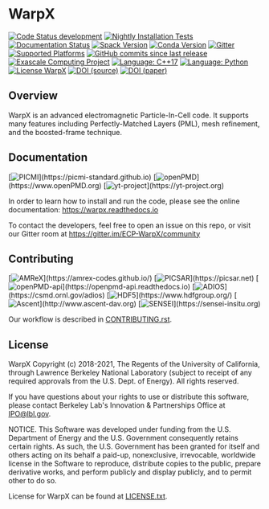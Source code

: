 # WarpX

[![Code Status development](https://dev.azure.com/ECP-WarpX/WarpX/_apis/build/status/ECP-WarpX.WarpX?branchName=development)](https://dev.azure.com/ECP-WarpX/WarpX/_build/latest?definitionId=1&branchName=development)
[![Nightly Installation Tests](https://dev.azure.com/ECP-WarpX/WarpX/_apis/build/status/ECP-WarpX.Nightly?branchName=nightly&label=nightly%20packages)](https://dev.azure.com/ECP-WarpX/WarpX/_build?definitionId=2)
[![Documentation Status](https://readthedocs.org/projects/warpx/badge/?version=latest)](https://warpx.readthedocs.io/en/latest/?badge=latest)
[![Spack Version](https://img.shields.io/spack/v/warpx)](https://spack.readthedocs.io/en/latest/package_list.html#warpx)
[![Conda Version](https://img.shields.io/conda/vn/conda-forge/warpx)](https://anaconda.org/conda-forge/warpx)
[![Gitter](https://badges.gitter.im/ECP-WarpX/community.svg)](https://gitter.im/ECP-WarpX/community?utm_source=badge&utm_medium=badge&utm_campaign=pr-badge)  
[![Supported Platforms](https://img.shields.io/badge/platforms-linux%20|%20osx%20|%20win-blue)](https://warpx.readthedocs.io/en/latest/install/users.html)
[![GitHub commits since last release](https://img.shields.io/github/commits-since/ECP-WarpX/WarpX/latest/development.svg)](https://github.com/ECP-WarpX/WarpX/compare/development)
[![Exascale Computing Project](https://img.shields.io/badge/supported%20by-ECP-orange)](https://www.exascaleproject.org/research/)
[![Language: C++17](https://img.shields.io/badge/language-C%2B%2B17-orange.svg)](https://isocpp.org/)
[![Language: Python](https://img.shields.io/badge/language-Python-orange.svg)](https://python.org/)  
[![License WarpX](https://img.shields.io/badge/license-BSD--3--Clause--LBNL-blue.svg)](https://spdx.org/licenses/BSD-3-Clause-LBNL.html)
[![DOI (source)](https://img.shields.io/badge/DOI%20(source)-10.5281/zenodo.4571577-blue.svg)](https://doi.org/10.5281/zenodo.4571577)
[![DOI (paper)](https://img.shields.io/badge/DOI%20(paper)-10.1063/5.0028512-blue.svg)](https://doi.org/10.1063/5.0028512)

## Overview

WarpX is an advanced electromagnetic Particle-In-Cell code.
It supports many features including Perfectly-Matched Layers (PML), mesh refinement, and the boosted-frame technique.

## Documentation

[![PICMI](https://img.shields.io/static/v1?label="works%20with"&message="PICMI"&color="blueviolet")](https://picmi-standard.github.io)
[![openPMD](https://img.shields.io/static/v1?label="works%20with"&message="openPMD"&color="blueviolet")](https://www.openPMD.org)
[![yt-project](https://img.shields.io/static/v1?label="works%20with"&message="yt"&color="blueviolet")](https://yt-project.org)

In order to learn how to install and run the code, please see the online documentation:
https://warpx.readthedocs.io

To contact the developers, feel free to open an issue on this repo, or visit our Gitter room at https://gitter.im/ECP-WarpX/community

## Contributing

[![AMReX](https://img.shields.io/static/v1?label="runs%20on"&message="AMReX"&color="blueviolet")](https://amrex-codes.github.io/)
[![PICSAR](https://img.shields.io/static/v1?label="runs%20on"&message="PICSAR"&color="blueviolet")](https://picsar.net)
[![openPMD-api](https://img.shields.io/static/v1?label="runs%20on"&message="openPMD-api"&color="blueviolet")](https://openpmd-api.readthedocs.io)
[![ADIOS](https://img.shields.io/static/v1?label="runs%20on"&message="ADIOS"&color="blueviolet")](https://csmd.ornl.gov/adios)
[![HDF5](https://img.shields.io/static/v1?label="runs%20on"&message="HDF5"&color="blueviolet")](https://www.hdfgroup.org/)
[![Ascent](https://img.shields.io/static/v1?label="runs%20on"&message="Ascent"&color="blueviolet")](http://www.ascent-dav.org)
[![SENSEI](https://img.shields.io/static/v1?label="runs%20on"&message="SENSEI"&color="blueviolet")](https://sensei-insitu.org)

Our workflow is described in [CONTRIBUTING.rst](CONTRIBUTING.rst).

## License

WarpX Copyright (c) 2018-2021, The Regents of the University of California,
through Lawrence Berkeley National Laboratory (subject to receipt of any
required approvals from the U.S. Dept. of Energy).  All rights reserved.

If you have questions about your rights to use or distribute this software,
please contact Berkeley Lab's Innovation & Partnerships Office at
IPO@lbl.gov.

NOTICE.  This Software was developed under funding from the U.S. Department
of Energy and the U.S. Government consequently retains certain rights. As
such, the U.S. Government has been granted for itself and others acting on
its behalf a paid-up, nonexclusive, irrevocable, worldwide license in the
Software to reproduce, distribute copies to the public, prepare derivative
works, and perform publicly and display publicly, and to permit other to do
so.

License for WarpX can be found at [LICENSE.txt](LICENSE.txt).
